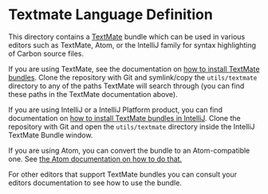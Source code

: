 # Textmate Language Definition

<!--
Part of the Carbon Language project, under the Apache License v2.0 with LLVM
Exceptions. See /LICENSE for license information.
SPDX-License-Identifier: Apache-2.0 WITH LLVM-exception
-->

This directory contains a [TextMate](https://macromates.com/) bundle which can
be used in various editors such as TextMate, Atom, or the IntelliJ family for
syntax highlighting of Carbon source files.

If you are using TextMate, see the documentation on
[how to install TextMate bundles](https://macromates.com/manual/en/bundles#getting_more_bundles).
Clone the repository with Git and symlink/copy the `utils/textmate` directory to
any of the paths TextMate will search through (you can find these paths in the
TextMate documentation above).

If you are using IntelliJ or a IntelliJ Platform product, you can find
documentation on
[how to install TextMate bundles in IntelliJ](https://www.jetbrains.com/help/idea/textmate.html#import-textmate-bundles).
Clone the repository with Git and open the `utils/textmate` directory inside the
IntelliJ TextMate Bundle window.

If you are using Atom, you can convert the bundle to an Atom-compatible one. See
[the Atom documentation on how to do that.](https://flight-manual.atom.io/hacking-atom/sections/converting-from-textmate/)

For other editors that support TextMate bundles you can consult your editors
documentation to see how to use the bundle.
